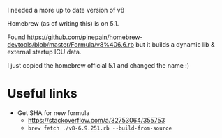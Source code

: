 I needed a more up to date version of v8

Homebrew (as of writing this) is on 5.1.

Found https://github.com/pinepain/homebrew-devtools/blob/master/Formula/v8%406.6.rb but it builds a dynamic lib & external startup ICU data.

I just copied the homebrew official 5.1 and changed the name :)

Useful links
====================================
- Get SHA for new formula
  - https://stackoverflow.com/a/32753064/355753
  - `brew fetch ./v8-6.9.251.rb --build-from-source`
